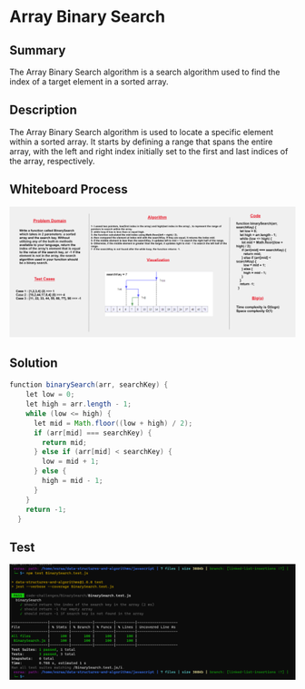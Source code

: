 # Array Binary Search

## Summary 
The Array Binary Search algorithm is a search algorithm used to find the index of a target element in a sorted array. 

## Description
The Array Binary Search algorithm is used to locate a specific element within a sorted array. It starts by defining a range that spans the entire array, with the left and right index initially set to the first and last indices of the array, respectively.


## Whiteboard Process
![](./binarysearch.png)


## Solution
``` java script
function binarySearch(arr, searchKey) {
    let low = 0;
    let high = arr.length - 1;
    while (low <= high) {
      let mid = Math.floor((low + high) / 2);
      if (arr[mid] === searchKey) {
        return mid;
      } else if (arr[mid] < searchKey) {
        low = mid + 1;
      } else {
        high = mid - 1;
      }
    }
    return -1;
  }
```
## Test 
![](./binarysearch-test.png)

